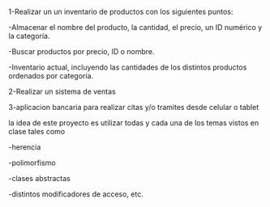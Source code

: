 1-Realizar un un inventario de productos con  los siguientes puntos:

-Almacenar el nombre del producto, la cantidad, el precio, un ID numérico y la categoría.

-Buscar productos por precio, ID o nombre.

-Inventario actual, incluyendo las cantidades de los distintos productos ordenados por categoría.



2-Realizar un sistema de ventas

3-aplicacion bancaria para realizar citas y/o tramites desde celular o tablet

la idea de este proyecto es utilizar todas y cada una de los temas vistos en clase tales como

-herencia

-polimorfismo

-clases abstractas

-distintos modificadores de acceso, etc.


